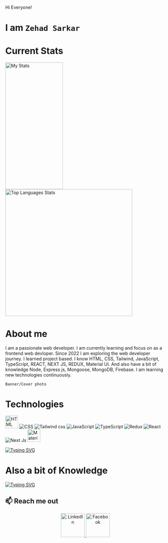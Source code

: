 <!-- Greatings -->
Hi Everyone! 

# I am `Zehad Sarkar`

# Current Stats
<div>
<!--Another stats-->
<img  width="60%" height="400px" src="https://github-readme-stats.vercel.app/api?username=Md-Zehad-Sarkar&show_icons=true&theme=radical" alt="My Stats" />

<!-- Languages Card Stats -->
<img height="400px" src="https://github-readme-stats.vercel.app/api/top-langs/?username=Md-Zehad-Sarkar&layout=pie" alt="Top Languages Stats"/>
</div>


# About me
I am a passionate web developer. I am currently learning and focus on as a frontend web devloper. Since 2022 I am exploring the web developer journey. I learned project based. I know HTML, CSS, Tailwind, JavaScript, TypeScript, REACT, NEXT JS, REDUX, Material UI. And also have a bit of knowledge Node, Express js, Mongoose, MongoDB, Firebase. I am learning new technologies continuously.

`Banner/Cover photo`

# Technologies
<img width="40px" height="40px" src="https://i.ibb.co/sqg0QLr/HTML.png" alt="HTML"/>
<img src="https://i.ibb.co/cckn5qQ/css.png" alt="CSS"/>
<img src="https://i.ibb.co/87x3SFd/tailwind.png" alt="Tailwind css"/>
<img src="https://i.ibb.co/Js4fRST/Java-Script.png" alt="JavaScript"/>
<img src="https://i.ibb.co/p0bwbrJ/typescript.png" alt="TypeScript"/>
<img src="https://i.ibb.co/dDY5Bwn/redux.png" alt="Redux"/>
<img src="https://i.ibb.co/8cssGZ0/react.png" alt="React"/>
<img src="https://static-00.iconduck.com/assets.00/nextjs-icon-512x512-y563b8iq.png" alt="Next Js"/>
<img width="40px" height="40px" src="https://i.ibb.co/1XLjQNB/material.png" alt="Material UI"/>

<a href="https://git.io/typing-svg"><img src="https://readme-typing-svg.demolab.com?font=Fira+Code&weight=600&size=24&pause=1000&color=141DD2EB&random=false&width=435&height=60&lines=HTML+CSS+Tailwind+JavaScript+;TypeScript+React+NextJS+Redux;Material+UI" alt="Typing SVG" /></a>

# Also a bit of Knowledge
<a href="https://git.io/typing-svg"><img src="https://readme-typing-svg.demolab.com?font=Fira+Code&weight=600&size=24&pause=1000&color=141DD2EB&random=false&width=435&height=60&lines=Node+Express+Mongoose%2C+MongoDB" alt="Typing SVG" /></a>

<!-- ...................................................................................................................................................................... -->
## :mailbox: Reach me out

<p align="center">
    <a href="https://www.linkedin.com/in/r-a-zehad-sarkar-developer/">
        <img height="75" src="https://i.ibb.co/pL0PV5d/Linkedin.png" alt="LinkedIn">
    </a>
    <a href="https://www.facebook.com/Eng.zehadsarkar/">
        <img height="75" src="https://i.ibb.co/xmX1BtV/Facebook.png" alt="Facebook">
    </a>
</p>

